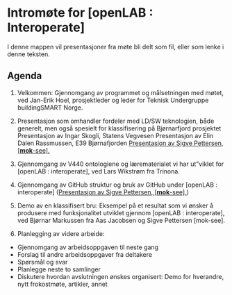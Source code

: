 # Intromøte for [openLAB : Interoperate]

I denne mappen vil presentasjoner fra møte bli delt som fil, eller som lenke i denne teksten.

## Agenda
1. Velkommen:  Gjennomgang av programmet og målsetningen med møtet, ved Jan-Erik Hoel, prosjektleder og leder for Teknisk Undergruppe buildingSMART Norge.

2. Presentasjon som omhandler fordeler med LD/SW teknologien, både generelt, men også spesielt for klassifisering på Bjørnarfjord prosjektet
Presentasjon av Ingar Skogli, Statens Vegvesen
Presentasjon av Elin Dalen Rassmussen, E39 Bjørnafjorden
[Presentasjon av Sigve Pettersen, [**mok**-see].](https://drive.google.com/file/d/1E9xiGx4FmrulroWPNiktE2zm2Z8rE18G/view?usp=sharing)

3. Gjennomgang av V440 ontologiene og lærematerialet vi har ut”viklet for [openLAB : interoperate], ved Lars Wikstrøm fra Trinona. 

4. Gjennomgang av GitHub struktur og bruk av GitHub under [openLAB : interoperate] ([Presentasjon av Sigve Pettersen, [**mok**-see].](https://docs.google.com/presentation/d/1zSoTC7L8XNs8TW4WxZdKUI8fUChtWZNnqHgTCglopLw/edit?usp=sharing))

5. Demo av en klassifisert bru: Eksempel på et resultat som vi ønsker å produsere med funksjonalitet utviklet gjennom [openLAB : interoperate], ved Bjørnar Markussen fra Aas Jacobsen og Sigve Pettersen [mok-see]. 

6. Planlegging av videre arbeide:
- Gjennomgang av arbeidsoppgaven til neste gang
- Forslag til andre arbeidsoppgaver fra deltakere
- Spørsmål og svar
- Planlegge neste to samlinger
- Diskutere hvordan avslutningen ønskes organisert: Demo for hverandre, nytt frokostmøte, artikler, annet
